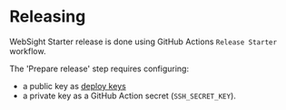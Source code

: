 # Releasing
WebSight Starter release is done using GitHub Actions `Release Starter` workflow.

The 'Prepare release' step requires configuring:
- a public key as [deploy keys](https://docs.github.com/v3/guides/managing-deploy-keys/#deploy-keys) 
- a private key as a GitHub Action secret (`SSH_SECRET_KEY`).